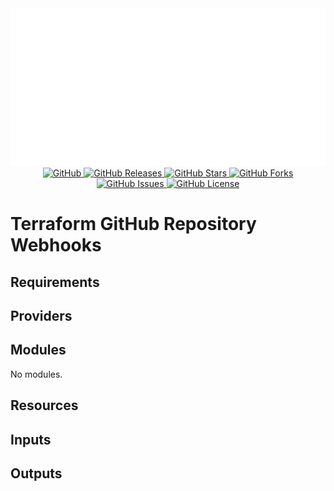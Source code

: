 <div align="center">
  <img src="./.github/assets/img/header.svg" alt="IbdaaiCloud" />
</div>

<div align="center">
  <a href="https://img.shields.io/badge/github-%23181717.svg?style=for-the-badge&logo=github&logoColor=white">
    <img src="https://img.shields.io/badge/github-%23181717.svg?style=for-the-badge&logo=github&logoColor=white" alt="GitHub"/>
  </a>
  <a href="https://img.shields.io/github/v/release/IbdaaiCloud/terraform-github-repository-webhooks?include_prereleases&sort=date&style=for-the-badge">
    <img src="https://img.shields.io/github/v/release/IbdaaiCloud/terraform-github-repository-webhooks?include_prereleases&sort=date&style=for-the-badge" alt="GitHub Releases"/>
  </a>
  <a href="https://img.shields.io/github/stars/IbdaaiCloud/terraform-github-repository-webhooks.svg?style=for-the-badge">
    <img src="https://img.shields.io/github/stars/IbdaaiCloud/terraform-github-repository-webhooks.svg?style=for-the-badge" alt="GitHub Stars"/>
  </a>
  <a href="https://img.shields.io/github/forks/IbdaaiCloud/terraform-github-repository-webhooks.svg?style=for-the-badge">
    <img src="https://img.shields.io/github/forks/IbdaaiCloud/terraform-github-repository-webhooks.svg?style=for-the-badge" alt="GitHub Forks"/>
  </a>
  <a href="https://img.shields.io/github/issues/IbdaaiCloud/terraform-github-repository-webhooks.svg?style=for-the-badge">
    <img src="https://img.shields.io/github/issues/IbdaaiCloud/terraform-github-repository-webhooks.svg?style=for-the-badge" alt="GitHub Issues"/>
  </a>
  <a href="https://img.shields.io/github/license/IbdaaiCloud/terraform-github-repository-webhooks.svg?style=for-the-badge">
    <img src="https://img.shields.io/github/license/IbdaaiCloud/terraform-github-repository-webhooks.svg?style=for-the-badge" alt="GitHub License"/>
  </a>
</div>

# Terraform GitHub Repository Webhooks

<!-- BEGIN_TF_DOCS -->

## Requirements

## Providers

## Modules

No modules.

## Resources

## Inputs

## Outputs

<!-- END_TF_DOCS -->
